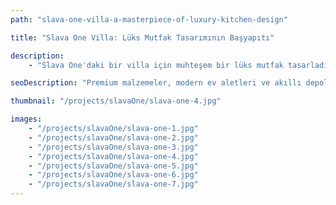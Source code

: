 ```yaml
---
path: "slava-one-villa-a-masterpiece-of-luxury-kitchen-design"

title: "Slava One Villa: Lüks Mutfak Tasarımının Başyapıtı"

description:
    - "Slava One'daki bir villa için muhteşem bir lüks mutfak tasarladık. Ekibimiz, mükemmel bir yemek pişirme alanı yaratmak için yüksek kaliteli malzemeleri ve modern ev aletlerini özenle seçti. Mutfakta hareket etmek için bolca alan ve her şeyi düzenli bir şekilde depolamak için geniş alanlar bulunuyor. Her gün kullanımı kolay olurken aynı zamanda güzel görünmesini sağladık. İster aile yemekleri pişirirken ister akşam yemeği davetleri verirken, bu yeni mutfak her şeyi daha basit ve keyifli hale getiriyor. Tasarım aynı zamanda eve büyük bir değer katıyor."

seoDescription: "Premium malzemeler, modern ev aletleri ve akıllı depolama çözümleri sunan Slava One Villa'daki lüks mutfak tasarımını deneyimleyin. Uzman tasarımcılarımızla alanınızı dönüştürün. Aile yemekleri ve misafir ağırlama için kusursuz işlevselliğe sahip göz alıcı bir mutfak yaratın."

thumbnail: "/projects/slavaOne/slava-one-4.jpg"

images:
    - "/projects/slavaOne/slava-one-1.jpg"
    - "/projects/slavaOne/slava-one-2.jpg"
    - "/projects/slavaOne/slava-one-3.jpg"
    - "/projects/slavaOne/slava-one-4.jpg"
    - "/projects/slavaOne/slava-one-5.jpg"
    - "/projects/slavaOne/slava-one-6.jpg"
    - "/projects/slavaOne/slava-one-7.jpg"
---
```

